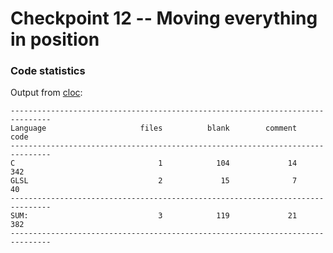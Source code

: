 # Checkpoint 12 -- Moving everything in position


### Code statistics

Output from [cloc](https://github.com/AlDanial/cloc):
```
-------------------------------------------------------------------------------
Language                     files          blank        comment           code
-------------------------------------------------------------------------------
C                                1            104             14            342
GLSL                             2             15              7             40
-------------------------------------------------------------------------------
SUM:                             3            119             21            382
-------------------------------------------------------------------------------
```